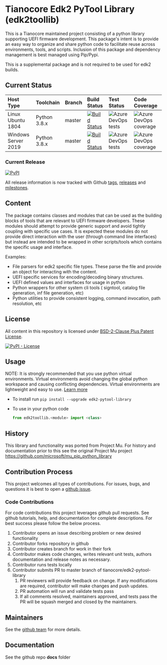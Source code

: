 # Tianocore Edk2 PyTool Library (edk2toollib)

This is a Tianocore maintained project consisting of a python library supporting
UEFI firmware development.  This package's intent is to provide an easy way to
organize and share python code to facilitate reuse across environments, tools,
and scripts.  Inclusion of this package and dependency management is best
managed using Pip/Pypi.

This is a supplemental package and is not required to be used for edk2 builds.

## Current Status

| Host Type | Toolchain | Branch | Build Status | Test Status | Code Coverage |
| :-------- | :-------- | :---- | :----- | :---- | :--- |
| Linux Ubuntu 1804 | Python 3.8.x | master | [![Build Status](https://dev.azure.com/tianocore/edk2-pytools-library/_apis/build/status/edk2-pytool-library%20-%20PR%20Gate%20-%20Linux)](https://dev.azure.com/tianocore/edk2-pytools-library/_build/latest?definitionId=1) | ![Azure DevOps tests](https://img.shields.io/azure-devops/tests/tianocore/edk2-pytools-library/1.svg) | ![Azure DevOps coverage](https://img.shields.io/azure-devops/coverage/tianocore/edk2-pytools-library/1.svg) |
| Windows Server 2019 | Python 3.8.x | master | [![Build Status](https://dev.azure.com/tianocore/edk2-pytools-library/_apis/build/status/Edk2-PyTool-Library%20PR%20build%20-%20Win%20-%20VS2019)](https://dev.azure.com/tianocore/edk2-pytools-library/_build/latest?definitionId=2) | ![Azure DevOps tests](https://img.shields.io/azure-devops/tests/tianocore/edk2-pytools-library/2.svg)| ![Azure DevOps coverage](https://img.shields.io/azure-devops/coverage/tianocore/edk2-pytools-library/2.svg) |

### Current Release

[![PyPI](https://img.shields.io/pypi/v/edk2_pytool_library.svg)](https://pypi.org/project/edk2-pytool-library/)

All release information is now tracked with Github
 [tags](https://github.com/tianocore/edk2-pytool-library/tags),
 [releases](https://github.com/tianocore/edk2-pytool-library/releases) and
 [milestones](https://github.com/tianocore/edk2-pytool-library/milestones).

## Content

The package contains classes and modules that can be used as the building blocks
of tools that are relevant to UEFI firmware developers.  These modules should
attempt to provide generic support and avoid tightly coupling with specific use
cases.  It is expected these modules do not provide direct interaction with the
user (through command line interfaces) but instead are intended to be wrapped in
other scripts/tools which contains the specific usage and interface.

Examples:

* File parsers for edk2 specific file types.  These parse the file and provide
  an object for interacting with the content.
* UEFI specific services for encoding/decoding binary structures.
* UEFI defined values and interfaces for usage in python
* Python wrappers for other system cli tools ( signtool, catalog file
  generation, inf file generation, etc)
* Python utilities to provide consistent logging, command invocation, path
  resolution, etc

## License

All content in this repository is licensed under [BSD-2-Clause Plus Patent
License](license.txt).

[![PyPI -
License](https://img.shields.io/pypi/l/edk2_pytool_library.svg)](https://pypi.org/project/edk2-pytool-library/)

## Usage

NOTE: It is strongly recommended that you use python virtual environments.
Virtual environments avoid changing the global python workspace and causing
conflicting dependencies.  Virtual environments are lightweight and easy to use.
[Learn more](https://docs.python.org/3/library/venv.html)

* To install run `pip install --upgrade edk2-pytool-library`
* To use in your python code

    ```python
    from edk2toollib.<module> import <class>
    ```

## History

This library and functionality was ported from Project Mu. For history and
documentation prior to this see the original Project Mu project
<https://github.com/microsoft/mu_pip_python_library>

## Contribution Process

This project welcomes all types of contributions. For issues, bugs, and
questions it is best to open a [github
issue](https://github.com/tianocore/edk2-pytool-library/issues).

### Code Contributions

For code contributions this project leverages github pull requests.  See github
tutorials, help, and documentation for complete descriptions. For best success
please follow the below process.

1. Contributor opens an issue describing problem or new desired functionality
2. Contributor forks repository in github
3. Contributor creates branch for work in their fork
4. Contributor makes code changes, writes relevant unit tests, authors
   documentation and release notes as necessary.
5. Contributor runs tests locally
6. Contributor submits PR to master branch of tianocore/edk2-pytool-library
    1. PR reviewers will provide feedback on change.  If any modifications are
       required, contributor will make changes and push updates.
    2. PR automation will run and validate tests pass
    3. If all comments resolved, maintainers approved, and tests pass the PR
       will be squash merged and closed by the maintainers.

## Maintainers

See the [github
team](https://github.com/orgs/tianocore/teams/edk-ii-tool-maintainers) for more
details.

## Documentation

See the github repo __docs__ folder
